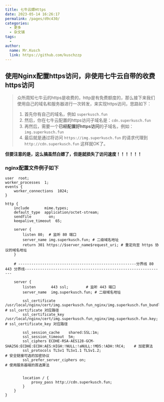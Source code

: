 ```yaml
---
title: 七牛云嫖Https
date: 2023-05-14 16:26:17
permalink: /pages/d9c430/
categories:
  - 更多
  - 杂文铺
tags:
  - 
author: 
  name: Mr.Kusch
  link: https://github.com/kuschzzp
---
```

## 使用Nginx配置https访问，非使用七牛云自带的收费https访问

> 众所周知七牛云的https是收费的，http是有免费额度的，那么接下来我们使用自己的域名和服务器进行一次转发，来实现https访问，思路如下：
> 1. 首先你有自己的域名，例如 `superkusch.fun`
> 2. 然后，你在七牛云配置的https访问子域名是：`cdn.superkusch.fun`
> 3. 再然后，需要一个**已经配置好https访问**的子域名，例如：`img.superkusch.fun`
> 4. 最后就是通过将访问 `https://img.superkusch.fun` 的请求代理到 `http://cdn.superkusch.fun` 这样就OK了。

**但要注意的是，这么搞虽然白嫖了，但是就损失了访问速度！！！！！！**

### nginx配置文件例子如下
```shell
user  root;
worker_processes  1;
events {
    worker_connections  1024;
}

http {
    include       mime.types;
    default_type  application/octet-stream;
    sendfile        on;
    keepalive_timeout  65;
    
    server {
        listen 80;  # 监听 80 端口
        server_name img.superkusch.fun; # 二级域名地址
        return 301 https://$server_name$request_uri; # 重定向至 https 协议的域名地址 
    }

    # ------------------------------------------------------分界线 80 443 分界线----------------------------------------------------------------

    server {
        listen       443 ssl;        # 监听 443 端口
        server_name  img.superkusch.fun; # 二级域名地址

        ssl_certificate      /usr/local/nginx/cert/img.superkusch.fun_nginx/img.superkusch.fun_bundle.crt;      # ssl_certificate 对应路径
        ssl_certificate_key  /usr/local/nginx/cert/img.superkusch.fun_nginx/img.superkusch.fun.key;             # ssl_certificate_key 对应路径

        ssl_session_cache    shared:SSL:1m;
        ssl_session_timeout  5m;
        ssl_ciphers ECDHE-RSA-AES128-GCM-SHA256:ECDHE:ECDH:AES:HIGH:!NULL:!aNULL:!MD5:!ADH:!RC4;    # 加密算法
        ssl_protocols TLSv1 TLSv1.1 TLSv1.2;                                                        # 安全链接可选的加密协议
        ssl_prefer_server_ciphers on;                                                               # 使用服务器端的首选算法

        
        location / {
            proxy_pass http://cdn.superkusch.fun;
        }
    }
}

```
